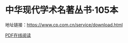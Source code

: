 # 中华现代学术名著丛书·105本


地址链接：https://www.cp.com.cn/service/download.html

[PDF在线阅读](materials/shangwu-china-105.pdf)
